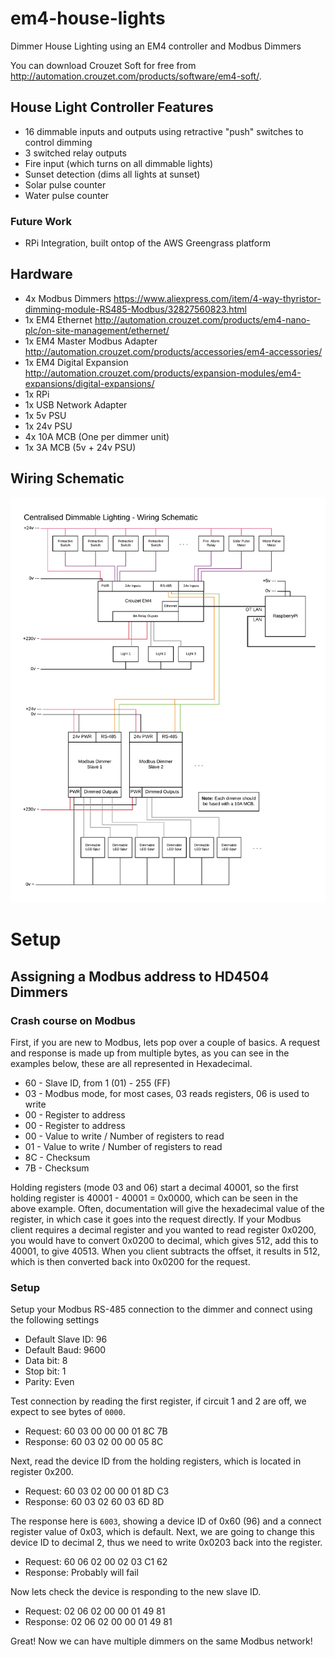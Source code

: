 # em4-house-lights
Dimmer House Lighting using an EM4 controller and Modbus Dimmers

You can download Crouzet Soft for free from http://automation.crouzet.com/products/software/em4-soft/.

## House Light Controller Features
- 16 dimmable inputs and outputs using retractive "push" switches to control dimming
- 3 switched relay outputs
- Fire input (which turns on all dimmable lights)
- Sunset detection (dims all lights at sunset)
- Solar pulse counter
- Water pulse counter

### Future Work
- RPi Integration, built ontop of the AWS Greengrass platform

## Hardware
- 4x Modbus Dimmers https://www.aliexpress.com/item/4-way-thyristor-dimming-module-RS485-Modbus/32827560823.html
- 1x EM4 Ethernet http://automation.crouzet.com/products/em4-nano-plc/on-site-management/ethernet/
- 1x EM4 Master Modbus Adapter http://automation.crouzet.com/products/accessories/em4-accessories/
- 1x EM4 Digital Expansion http://automation.crouzet.com/products/expansion-modules/em4-expansions/digital-expansions/
- 1x RPi
- 1x USB Network Adapter
- 1x 5v PSU
- 1x 24v PSU
- 4x 10A MCB (One per dimmer unit)
- 1x 3A MCB (5v + 24v PSU)

## Wiring Schematic
![Wiring Schematic](https://github.com/martysweet/em4-house-lights/blob/master/dimmer-schematic.png?raw=true)

# Setup

## Assigning a Modbus address to HD4504 Dimmers

### Crash course on Modbus
First, if you are new to Modbus, lets pop over a couple of basics. A request and response is made up from multiple bytes, as you can see in the examples below, these are all represented in Hexadecimal.

- 60 - Slave ID, from 1 (01) - 255 (FF)
- 03 - Modbus mode, for most cases, 03 reads registers, 06 is used to write
- 00 - Register to address
- 00 - Register to address
- 00 - Value to write / Number of registers to read
- 01 - Value to write / Number of registers to read
- 8C - Checksum
- 7B - Checksum

Holding registers (mode 03 and 06) start a decimal 40001, so the first holding register is 40001 - 40001 = 0x0000, which can be seen in the above example. Often, documentation will give the hexadecimal value of the register, in which case it goes into the request directly. If your Modbus client requires a decimal register and you wanted to read register 0x0200, you would have to convert 0x0200 to decimal, which gives 512, add this to 40001, to give 40513. When you client subtracts the offset, it results in 512, which is then converted back into 0x0200 for the request.

### Setup
Setup your Modbus RS-485 connection to the dimmer and connect using the following settings
- Default Slave ID: 96
- Default Baud: 9600
- Data bit: 8
- Stop bit: 1
- Parity: Even


Test connection by reading the first register, if circuit 1 and 2 are off, we expect to see bytes of `0000`.
- Request: 60 03 00 00 00 01 8C 7B 
- Response: 60 03 02 00 00 05 8C 

Next, read the device ID from the holding registers, which is located in register 0x200.
- Request: 60 03 02 00 00 01 8D C3 
- Response: 60 03 02 60 03 6D 8D 

The response here is `6003`, showing a device ID of 0x60 (96) and a connect register value of 0x03, which is default.
Next, we are going to change this device ID to decimal 2, thus we need to write 0x0203 back into the register.
- Request: 60 06 02 00 02 03 C1 62 
- Response: Probably will fail

Now lets check the device is responding to the new slave ID.
- Request: 02 06 02 00 00 01 49 81 
- Response: 02 06 02 00 00 01 49 81 

Great! Now we can have multiple dimmers on the same Modbus network!
